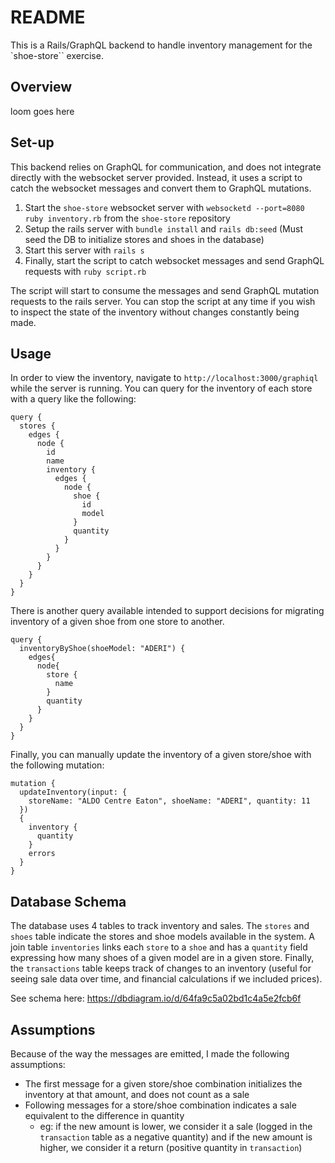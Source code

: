 # README

This is a Rails/GraphQL backend to handle inventory management for the `shoe-store`` exercise.

## Overview

loom goes here

## Set-up

This backend relies on GraphQL for communication, and does not integrate directly with the websocket server provided. Instead, it uses a script to catch the websocket messages and convert them to GraphQL mutations.

1. Start the `shoe-store` websocket server with `websocketd --port=8080 ruby inventory.rb` from the `shoe-store` repository
2. Setup the rails server with `bundle install` and `rails db:seed` (Must seed the DB to initialize stores and shoes in the database)
3. Start this server with `rails s`
4. Finally, start the script to catch websocket messages and send GraphQL requests with `ruby script.rb`

The script will start to consume the messages and send GraphQL mutation requests to the rails server. You can stop the script at any time if you wish to inspect the state of the inventory without changes constantly being made.

## Usage

In order to view the inventory, navigate to `http://localhost:3000/graphiql` while the server is running. You can query for the inventory of each store with a query like the following:

```
query {
  stores {
    edges {
      node {
        id
        name
        inventory {
          edges {
            node {
              shoe {
                id
                model
              }
              quantity
            }
          }
        }
      }
    }
  }
}
```

There is another query available intended to support decisions for migrating inventory of a given shoe from one store to another.

```
query {
  inventoryByShoe(shoeModel: "ADERI") {
    edges{
      node{
        store {
          name
        }
        quantity
      }
    }
  }
}
```

Finally, you can manually update the inventory of a given store/shoe with the following mutation:

```
mutation {
  updateInventory(input: {
    storeName: "ALDO Centre Eaton", shoeName: "ADERI", quantity: 11
  })
  {
    inventory {
      quantity
    }
    errors
  }
}
```

## Database Schema

The database uses 4 tables to track inventory and sales. The `stores` and `shoes` table indicate the stores and shoe models available in the system. A join table `inventories` links each `store` to a `shoe` and has a `quantity` field expressing how many shoes of a given model are in a given store. Finally, the `transactions` table keeps track of changes to an inventory (useful for seeing sale data over time, and financial calculations if we included prices).

See schema here:
https://dbdiagram.io/d/64fa9c5a02bd1c4a5e2fcb6f

## Assumptions

Because of the way the messages are emitted, I made the following assumptions:

- The first message for a given store/shoe combination initializes the inventory at that amount, and does not count as a sale
- Following messages for a store/shoe combination indicates a sale equivalent to the difference in quantity
  - eg: if the new amount is lower, we consider it a sale (logged in the `transaction` table as a negative quantity) and if the new amount is higher, we consider it a return (positive quantity in `transaction`)
